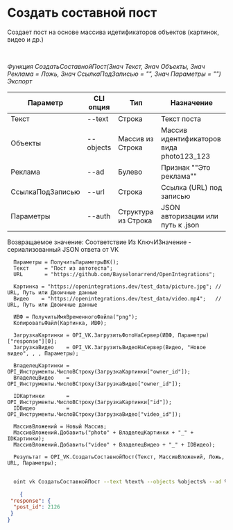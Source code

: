 ﻿---
sidebar_position: 2
---

# Создать составной пост
 Создает пост на основе массива идетификаторов объектов (картинок, видео и др.)




<br/>


*Функция СоздатьСоставнойПост(Знач Текст, Знач Объекты, Знач Реклама = Ложь, Знач СсылкаПодЗаписью = "", Знач Параметры = "") Экспорт*

  | Параметр | CLI опция | Тип | Назначение |
  |-|-|-|-|
  | Текст | --text | Строка | Текст поста |
  | Объекты | --objects | Массив из Строка | Массив идентификаторов вида photo123_123 |
  | Реклама | --ad | Булево | Признак ""Это реклама"" |
  | СсылкаПодЗаписью | --url | Строка | Ссылка (URL) под записью |
  | Параметры | --auth | Структура из Строка | JSON авторизации или путь к .json |

  
  Возвращаемое значение:   Соответствие Из КлючИЗначение - сериализованный JSON ответа от VK


```bsl title="Пример кода"
  Параметры = ПолучитьПараметрыВК();
  Текст     = "Пост из автотеста";
  URL       = "https://github.com/Bayselonarrend/OpenIntegrations";
  
  Картинка = "https://openintegrations.dev/test_data/picture.jpg"; // URL, Путь или Двоичные данные
  Видео    = "https://openintegrations.dev/test_data/video.mp4";   // URL, Путь или Двоичные данные
  
  ИВФ = ПолучитьИмяВременногоФайла("png");
  КопироватьФайл(Картинка, ИВФ);
  
  ЗагрузкаКартинки = OPI_VK.ЗагрузитьФотоНаСервер(ИВФ, Параметры)["response"][0];
  ЗагрузкаВидео    = OPI_VK.ЗагрузитьВидеоНаСервер(Видео, "Новое видео", , , Параметры);
  
  ВладелецКартинки = OPI_Инструменты.ЧислоВСтроку(ЗагрузкаКартинки["owner_id"]);
  ВладелецВидео    = OPI_Инструменты.ЧислоВСтроку(ЗагрузкаВидео["owner_id"]);
  
  IDКартинки       = OPI_Инструменты.ЧислоВСтроку(ЗагрузкаКартинки["id"]);
  IDВидео          = OPI_Инструменты.ЧислоВСтроку(ЗагрузкаВидео["video_id"]);
  
  МассивВложений = Новый Массив;
  МассивВложений.Добавить("photo" + ВладелецКартинки + "_" + IDКартинки);
  МассивВложений.Добавить("video" + ВладелецВидео + "_" + IDВидео);
  
  Результат = OPI_VK.СоздатьСоставнойПост(Текст, МассивВложений, Ложь, URL, Параметры);
```
	


```sh title="Пример команды CLI"
    
  oint vk СоздатьСоставнойПост --text %text% --objects %objects% --ad %ad% --url %url% --auth %auth%

```

```json title="Результат"
    {
 "response": {
  "post_id": 2126
 }
}
```
